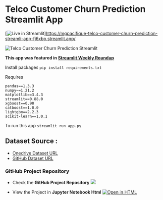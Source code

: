 # Telco Customer Churn Prediction Streamlit App
[![Live in Streamlit](https://static.streamlit.io/badges/streamlit_badge_black_white.svg)]https://mgpacifique-telco-customer-churn-prediction-streamli-app-fj6xbp.streamlit.app/

![Telco Customer Churn Prediction Streamlit](https://user-images.githubusercontent.com/40615350/142819900-60053284-5266-4a66-87a3-cddcb2f0d929.gif "Telco Customer Churn Prediction Streamlit")

**This app was featured in [Streamlit Weekly Roundup](https://discuss.streamlit.io/t/weekly-roundup-streamlit-as-a-powerpoint-google-trends-excel-file-updates-and-more/19045#finance-and-business-9)**

Install packages `pip install requirements.txt`

Requires
```
pandas==1.3.3
numpy~=1.21.2
matplotlib==3.4.3
streamlit==0.88.0
xgboost==0.90
catboost==1.0.0
lightgbm==2.2.3
scikit-learn==1.0.1
```

To run this app `streamlit run app.py`


## Dataset Source :

* [Onedrive Dataset URL](https://azubiafrica-my.sharepoint.com/:x:/r/personal/teachops_azubiafrica_org/Documents/Career%20Accelerator%20Data_Sets/LP2%20Datasets/Telco-churn-last-2000.xlsx?d=w4bfb3536a4a143c98f4f79741606114c&csf=1&web=1&e=2V3Njh)
* [GitHub Dataset URL](https://github.com/Azubi-Africa/Career_Accelerator_LP2-Classifcation/blob/ffc6eab27c88e9b50c0bfd55d683511d7da9c590/LP2_Telco-churn-second-2000.csv)



### GitHub Project Repository 
* Check the **GitHub Project Repository**   [![](https://img.shields.io/badge/Customer%20Churn%20Prediction-GitHub-100000?logo=github&logoColor=white)](https://github.com/mgpacifique/Telco-Customer-Churn-Prediction-Streamlit-App-main)


* View the Project in **Jupyter Notebook Html**   [![Open in HTML](https://img.shields.io/badge/Html-Open%20Notebook-blue?logo=HTML5)](https://github.com/mgpacifique/lap_phase_2_chrun_classification-project/blob/a3d4c7216d42e750f1f1fb77d0320325fdb0249e/dap_phase2_churn_classification_project.ipynb) 
